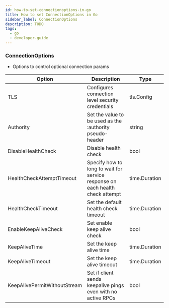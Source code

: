 ```yaml
---
id: how-to-set-connectionoptions-in-go
title: How to set ConnectionOptions in Go
sidebar_label: ConnectionOptions
description: TODO
tags:
  - go
  - developer-guide
---
```


### ConnectionOptions

* Options to control optional connection params

| Option | Description | Type |
| --- | --- | --- |
| TLS | Configures connection level security credentials | tls.Config |
| Authority | Set the value to be used as the :authority pseudo-header | string |
| DisableHealthCheck | Disable health check | bool |
| HealthCheckAttemptTimeout | Specify how to long to wait for service response on each health check attempt | time.Duration |
| HealthCheckTimeout | Set the default health check timeout | time.Duration |
| EnableKeepAliveCheck | Set enable keep alive check | bool |
| KeepAliveTime | Set the keep alive time | time.Duration |
| KeepAliveTimeout | Set the keep alive timeout | time.Duration |
| KeepAlivePermitWithoutStream | Set if client sends keepalive pings even with no active RPCs | bool |
